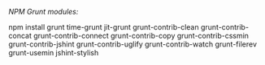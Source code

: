 *NPM Grunt modules:*

npm install grunt time-grunt jit-grunt grunt-contrib-clean grunt-contrib-concat grunt-contrib-connect grunt-contrib-copy grunt-contrib-cssmin grunt-contrib-jshint grunt-contrib-uglify grunt-contrib-watch grunt-filerev grunt-usemin jshint-stylish
